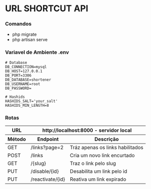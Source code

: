 # URL SHORTCUT API

### Comandos
* php migrate
* php artisan serve

### Variavel de Ambiente .env

``` .env
# Database
DB_CONNECTION=mysql
DB_HOST=127.0.0.1
DB_PORT=3306
DB_DATABASE=shortener
DB_USERNAME=root
DB_PASSWORD=

# Hashids
HASHIDS_SALT='your_salt'
HASHIDS_MIN_LENGTH=8
```

### Rotas


<table>
    <thead>
        <tr>
            <th>URL</th>
            <th colspan="3">http://localhost:8000 - servidor local</th>
        </tr>
        <tr>
            <th>Método</th>
            <th >Endpoint</th>
            <th>Descrição</th>
        </tr>
    </thead>
    <tbody>
        <tr>
            <td>GET</td>
            <td>/links?page=2</td>
            <td>Tráz apenas os links habilitados</td>
        </tr>
        <tr>
            <td>POST</td>
            <td>/links</td>
            <td>Cria um novo link encurtado</td>
        </tr>
        <tr>
            <td>GET</td>
            <td>/{slug}</td>
            <td>Traz o link pelo slug</td>
        </tr>
        <tr>
            <td>PUT</td>
            <td>/disable/{id}</td>
            <td>Desabilita um link pelo id</td>
        </tr>
        <tr>
            <td>PUT</td>
            <td>/reactivate/{id}</td>
            <td>Reativa um link expirado</td>
        </tr>
    </tbody>
</table>

